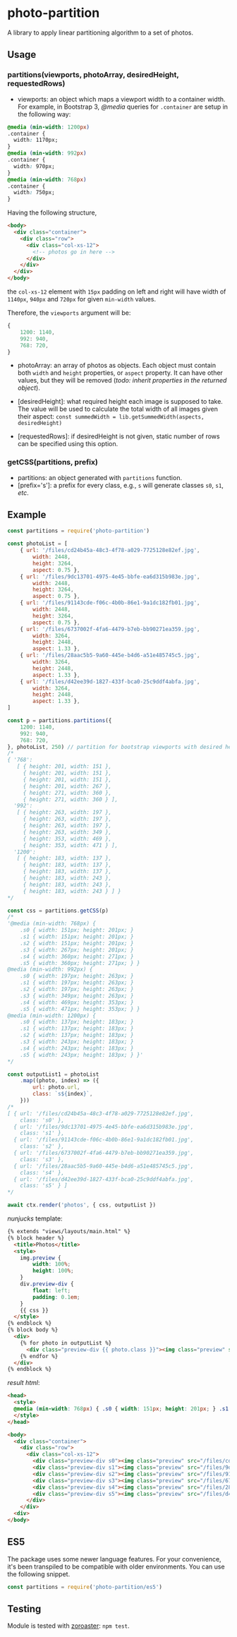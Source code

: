 # photo-partition
A library to apply linear partitioning algorithm to a set of photos.

## Usage

### partitions(viewports, photoArray, desiredHeight, requestedRows)
- viewports: an object which maps a viewport width to a container width. For example,
in Bootstrap 3, _@media_ queries for `.container` are setup in the following way:

```css
@media (min-width: 1200px)
.container {
  width: 1170px;
}
@media (min-width: 992px)
.container {
  width: 970px;
}
@media (min-width: 768px)
.container {
  width: 750px;
}
```

Having the following structure,

```html
<body>
  <div class="container">
    <div class="row">
      <div class="col-xs-12">
        <!-- photos go in here -->
      </div>
    </div>
  </div>
</body>
```

the `col-xs-12` element with `15px` padding on left and right will have width of `1140px`,
`940px` and `720px` for given `min-width` values.

Therefore, the `viewports` argument will be:

```js
{
    1200: 1140,
    992: 940,
    768: 720,
}
```

- photoArray: an array of photos as objects. Each object must contain both `width` and `height`
properties, or `aspect` property. It can have other values, but they will be removed (_todo: inherit
properties in the returned object_).

- [desiredHeight]: what required height each image is supposed to take. The value will be used to
calculate the total width of all images given their aspect:
`const summedWidth = lib.getSummedWidth(aspects, desiredHeight)`

- [requestedRows]: if desiredHeight is not given, static number of rows can be specified using
this option.

### getCSS(partitions, prefix)
- partitions: an object generated with `partitions` function.
- [prefix='s']: a prefix for every class, e.g., `s` will generate classes `s0`, `s1`, _etc_.

## Example
```javascript
const partitions = require('photo-partition')

const photoList = [
    { url: '/files/cd24b45a-48c3-4f78-a029-7725128e82ef.jpg',
        width: 2448,
        height: 3264,
        aspect: 0.75 },
    { url: '/files/9dc13701-4975-4e45-bbfe-ea6d315b983e.jpg',
        width: 2448,
        height: 3264,
        aspect: 0.75 },
    { url: '/files/91143cde-f06c-4b0b-86e1-9a1dc182fb01.jpg',
        width: 2448,
        height: 3264,
        aspect: 0.75 },
    { url: '/files/6737002f-4fa6-4479-b7eb-bb90271ea359.jpg',
        width: 3264,
        height: 2448,
        aspect: 1.33 },
    { url: '/files/28aac5b5-9a60-445e-b4d6-a51e485745c5.jpg',
        width: 3264,
        height: 2448,
        aspect: 1.33 },
    { url: '/files/d42ee39d-1827-433f-bca0-25c9ddf4abfa.jpg',
        width: 3264,
        height: 2448,
        aspect: 1.33 },
]

const p = partitions.partitions({
    1200: 1140,
    992: 940,
    768: 720,
}, photoList, 250) // partition for bootstrap viewports with desired height of 250
/*
{ '768':
   [ { height: 201, width: 151 },
     { height: 201, width: 151 },
     { height: 201, width: 151 },
     { height: 201, width: 267 },
     { height: 271, width: 360 },
     { height: 271, width: 360 } ],
  '992':
   [ { height: 263, width: 197 },
     { height: 263, width: 197 },
     { height: 263, width: 197 },
     { height: 263, width: 349 },
     { height: 353, width: 469 },
     { height: 353, width: 471 } ],
  '1200':
   [ { height: 183, width: 137 },
     { height: 183, width: 137 },
     { height: 183, width: 137 },
     { height: 183, width: 243 },
     { height: 183, width: 243 },
     { height: 183, width: 243 } ] }
*/

const css = partitions.getCSS(p)
/*
'@media (min-width: 768px) {
    .s0 { width: 151px; height: 201px; }
    .s1 { width: 151px; height: 201px; }
    .s2 { width: 151px; height: 201px; }
    .s3 { width: 267px; height: 201px; }
    .s4 { width: 360px; height: 271px; }
    .s5 { width: 360px; height: 271px; } }
@media (min-width: 992px) {
    .s0 { width: 197px; height: 263px; }
    .s1 { width: 197px; height: 263px; }
    .s2 { width: 197px; height: 263px; }
    .s3 { width: 349px; height: 263px; }
    .s4 { width: 469px; height: 353px; }
    .s5 { width: 471px; height: 353px; } }
@media (min-width: 1200px) {
    .s0 { width: 137px; height: 183px; }
    .s1 { width: 137px; height: 183px; }
    .s2 { width: 137px; height: 183px; }
    .s3 { width: 243px; height: 183px; }
    .s4 { width: 243px; height: 183px; }
    .s5 { width: 243px; height: 183px; } }'
*/

const outputList1 = photoList
    .map((photo, index) => ({
        url: photo.url,
        class: `s${index}`,
    }))
/*
[ { url: '/files/cd24b45a-48c3-4f78-a029-7725128e82ef.jpg',
    class: 's0' },
  { url: '/files/9dc13701-4975-4e45-bbfe-ea6d315b983e.jpg',
    class: 's1' },
  { url: '/files/91143cde-f06c-4b0b-86e1-9a1dc182fb01.jpg',
    class: 's2' },
  { url: '/files/6737002f-4fa6-4479-b7eb-bb90271ea359.jpg',
    class: 's3' },
  { url: '/files/28aac5b5-9a60-445e-b4d6-a51e485745c5.jpg',
    class: 's4' },
  { url: '/files/d42ee39d-1827-433f-bca0-25c9ddf4abfa.jpg',
    class: 's5' } ]
*/

await ctx.render('photos', { css, outputList })
```

_nunjucks_ template:
```html
{% extends "views/layouts/main.html" %}
{% block header %}
  <title>Photos</title>
  <style>
    img.preview {
        width: 100%;
        height: 100%;
    }
    div.preview-div {
        float: left;
        padding: 0.1em;
    }
    {{ css }}
  </style>
{% endblock %}
{% block body %}
  <div>
    {% for photo in outputList %}
      <div class="preview-div {{ photo.class }}"><img class="preview" src="{{ photo.url }}"/></div>
    {% endfor %}
  </div>
{% endblock %}
```

_result html_:
```html
<head>
  <style>
  @media (min-width: 768px) { .s0 { width: 151px; height: 201px; } .s1 { width: 151px; height: 201px; } .s2 { width: 151px; height: 201px; } .s3 { width: 267px; height: 201px; } .s4 { width: 360px; height: 271px; } .s5 { width: 360px; height: 271px; } }\n@media (min-width: 992px) { .s0 { width: 197px; height: 263px; } .s1 { width: 197px; height: 263px; } .s2 { width: 197px; height: 263px; } .s3 { width: 349px; height: 263px; } .s4 { width: 469px; height: 353px; } .s5 { width: 471px; height: 353px; } }\n@media (min-width: 1200px) { .s0 { width: 137px; height: 183px; } .s1 { width: 137px; height: 183px; } .s2 { width: 137px; height: 183px; } .s3 { width: 243px; height: 183px; } .s4 { width: 243px; height: 183px; } .s5 { width: 243px; height: 183px; } }
  </style>
</head>

<body>
  <div class="container">
    <div class="row">
      <div class="col-xs-12">
        <div class="preview-div s0"><img class="preview" src="/files/cd24b45a-48c3-4f78-a029-7725128e82ef.jpg"></div>
        <div class="preview-div s1"><img class="preview" src="/files/9dc13701-4975-4e45-bbfe-ea6d315b983e.jpg"></div>
        <div class="preview-div s2"><img class="preview" src="/files/91143cde-f06c-4b0b-86e1-9a1dc182fb01.jpg"></div>
        <div class="preview-div s3"><img class="preview" src="/files/6737002f-4fa6-4479-b7eb-bb90271ea359.jpg"></div>
        <div class="preview-div s4"><img class="preview" src="/files/28aac5b5-9a60-445e-b4d6-a51e485745c5.jpg"></div>
        <div class="preview-div s5"><img class="preview" src="/files/d42ee39d-1827-433f-bca0-25c9ddf4abfa.jpg"></div>
      </div>
    </div>
  <div>
</body>
```

## ES5

The package uses some newer language features. For your convenience, it's been
transpiled to be compatible with older environments. You can use the following
snippet.

```js
const partitions = require('photo-partition/es5')
```

## Testing
Module is tested with [zoroaster](https://www.npmjs.com/package/zoroaster): `npm test`.
